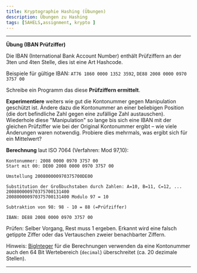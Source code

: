 ```yaml
---
title: Kryptographie Hashing (Übungen)
description: Übungen zu Hashing
tags: [5AHELS,assignment, krypto ]
---
```


---

**Übung (IBAN Prüfziffer)**

Die IBAN (International Bank Account Number) enthält Prüfziffern an der 3ten und 4ten Stelle, dies ist eine Art Hashcode. 

Beispiele für gültige IBAN: `AT76 1860 0000 1352 3592`, `DE88 2008 0000 0970 3757 00`

Schreibe ein Programm das diese **Prüfziffern ermittelt**.

**Experimentiere** weiters wie gut die Kontonummer gegen Manipulation geschützt ist. Ändere dazu die Kontonummer an einer beliebigen Position (die dort befindliche Zahl gegen eine zufällige Zahl austauschen). Wiederhole diese "Manipulation" so lange bis sich eine IBAN mit der gleichen Prüfziffer wie bei der Original Kontonummer ergibt – wie viele Änderungen waren notwendig. Probiere dies mehrmals, was ergibt sich für ein Mittelwert?

**Berechnung** laut ISO 7064 (Verfahren: Mod 97,10):

```
Kontonummer: 2008 0000 0970 3757 00
Start mit 00: DE00 2008 0000 0970 3757 00

Umstellung 200800000970375700DE00

Substitution der Großbuchstaben durch Zahlen: A=10, B=11, C=12, ...
200800000970375700131400
200800000970375700131400 Modulo 97 = 10

Subtraktion von 98: 98 - 10 = 88 (=Prüfziffer)

IBAN: DE88 2008 0000 0970 3757 00
```

Prüfen: Selber Vorgang, Rest muss 1 ergeben. Erkannt wird eine falsch getippte Ziffer oder das Vertauschen zweier benachbarter Ziffern.

Hinweis: [BigInteger](https://docs.microsoft.com/en-us/dotnet/api/system.numerics.biginteger?view=netcore-3.1) für die Berechnungen verwenden da eine Kontonummer auch den 64 Bit Wertebereich (`decimal`) überschreitet (ca. 20 dezimale Stellen).

---

